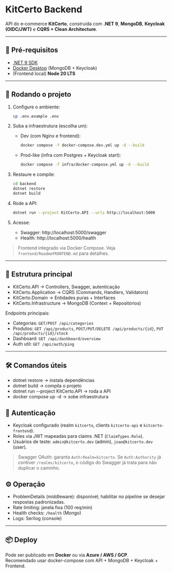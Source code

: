 # KitCerto Backend

API do e‑commerce **KitCerto**, construída com **.NET 9**, **MongoDB**, **Keycloak (OIDC/JWT)** e **CQRS + Clean Architecture**.

---

## 🔧 Pré‑requisitos

- [.NET 9 SDK](https://dotnet.microsoft.com/)
- [Docker Desktop](https://www.docker.com/) (MongoDB + Keycloak)
- (Frontend local) **Node 20 LTS**

---

## 🚀 Rodando o projeto

1. Configure o ambiente:
   ```bash
   cp .env.example .env
   ```

2. Suba a infraestrutura (escolha um):
   - Dev (com Nginx e frontend):
     ```bash
     docker compose -f docker-compose.dev.yml up -d --build
     ```
   - Prod-like (infra com Postgres + Keycloak start):
     ```bash
     docker compose -f infra/docker-compose.yml up -d --build
     ```

3. Restaure e compile:
   ```bash
   cd backend
   dotnet restore
   dotnet build
   ```

4. Rode a API:
   ```bash
   dotnet run --project KitCerto.API --urls http://localhost:5000
   ```

5. Acesse:
   - Swagger: http://localhost:5000/swagger
   - Health: http://localhost:5000/health

> Frontend integrado via Docker Compose. Veja `frontend/ReadmeFRONTEND.md` para detalhes.

---

## 📂 Estrutura principal

- KitCerto.API → Controllers, Swagger, autenticação
- KitCerto.Application → CQRS (Commands, Handlers, Validators)
- KitCerto.Domain → Entidades puras + Interfaces
- KitCerto.Infrastructure → MongoDB (Context + Repositórios)

Endpoints principais:
- Categorias: `GET/POST /api/categories`
- Produtos: `GET /api/products`, `POST/PUT/DELETE /api/products/{id}`, `PUT /api/products/{id}/stock`
- Dashboard: `GET /api/dashboard/overview`
- Auth util: `GET /api/auth/ping`

---

## 🛠️ Comandos úteis

- dotnet restore → instala dependências  
- dotnet build → compila o projeto  
- dotnet run --project KitCerto.API → roda a API  
- docker compose up -d → sobe infraestrutura  

## 🔐 Autenticação
- Keycloak configurado (realm `kitcerto`, clients `kitcerto-api` e `kitcerto-frontend`).
- Roles via JWT mapeadas para claims .NET (`ClaimTypes.Role`).
- Usuários de teste: `admin@kitcerto.dev` (admin), `joao@kitcerto.dev` (user).
  
> Swagger OAuth: garanta `Auth:Realm=kitcerto`. Se `Auth:Authority` já contiver `/realms/kitcerto`, o código do Swagger já trata para não duplicar o caminho.

## ⚙️ Operação
- ProblemDetails (middleware): disponível; habilitar no pipeline se desejar respostas padronizadas.
- Rate limiting: janela fixa (100 req/min)
- Health checks: `/health` (Mongo)
- Logs: Serilog (console)

---

## 📦 Deploy

Pode ser publicado em **Docker** ou via **Azure / AWS / GCP**.  
Recomendado usar docker-compose com API + MongoDB + Keycloak + Frontend.
